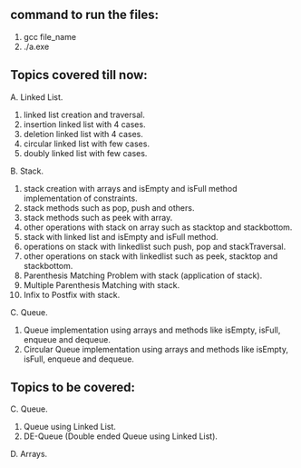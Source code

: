 ## command to run the files:

1. gcc file_name
2. ./a.exe

## Topics covered till now:

A. Linked List.

1. linked list creation and traversal.
2. insertion linked list with 4 cases.
3. deletion linked list with 4 cases.
4. circular linked list with few cases.
5. doubly linked list with few cases.

B. Stack.

1. stack creation with arrays and isEmpty and isFull method implementation of constraints.
2. stack methods such as pop, push and others.
3. stack methods such as peek with array.
4. other operations with stack on array such as stacktop and stackbottom.
5. stack with linked list and isEmpty and isFull method.
6. operations on stack with linkedlist such push, pop and stackTraversal.
7. other operations on stack with linkedlist such as peek, stacktop and stackbottom.
8. Parenthesis Matching Problem with stack (application of stack).
9. Multiple Parenthesis Matching with stack.
10. Infix to Postfix with stack.

C. Queue.

1. Queue implementation using arrays and methods like isEmpty, isFull, enqueue and dequeue.
2. Circular Queue implementation using arrays and methods like isEmpty, isFull, enqueue and dequeue.

## Topics to be covered:

C. Queue.

1. Queue using Linked List.
2. DE-Queue (Double ended Queue using Linked List).

D. Arrays.
